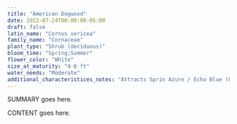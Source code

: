 ```yaml
---
title: "American Dogwood"
date: 2022-07-24T00:00:00-05:00
draft: false
latin_name: "Cornus sericea"
family_name: "Cornaceae"
plant_type: "Shrub (deciduous)"
bloom_time: "Spring;Summer"
flower_color: "White"
size_at_maturity: "4-6 ft"
water_needs: "Moderate"
additional_characteristices_notes: "Attracts Sprin Azure / Echo Blue (Celastrina ladon echo) butterfly."
---
```


SUMMARY goes here.

<!--more-->

CONTENT goes here.